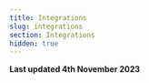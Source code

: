 ```yaml
---
title: Integrations
slug: integrations
section: Integrations
hidden: true
---
```


**Last updated 4th November 2023**


